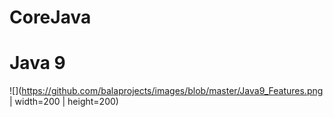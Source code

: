 # CoreJava

Java 9
======

![](https://github.com/balaprojects/images/blob/master/Java9_Features.png
| width=200 | height=200)

